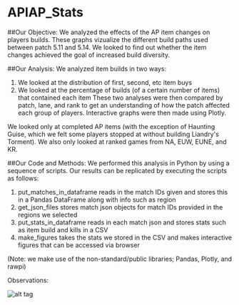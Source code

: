 # APIAP_Stats

##Our Objective:
We analyzed the effects of the AP item changes on players builds. These graphs vizualize the different build paths used between patch 5.11 and 5.14. We looked to find out whether the item changes achieved the goal of increased build diversity.


##Our Analysis:
We analyzed item builds in two ways:
1. We looked at the distribution of first, second, etc item buys
2. We looked at the percentage of builds (of a certain number of items) that contained each item
These two analyses were then compared by patch, lane, and rank to get an understanding of how the patch affected each group of players. Interactive graphs were then made using Plotly.

We looked only at completed AP items (with the exception of Haunting Guise, which we felt some players stopped at without building Liandry's Torment). We also only looked at ranked games from NA, EUW, EUNE, and KR.


##Our Code and Methods:
We performed this analysis in Python by using a sequence of scripts. Our results can be replicated by executing the scripts as follows:
1. put_matches_in_dataframe reads in the match IDs given and stores this in a Pandas DataFrame along with info such as region
2. get_json_files stores match json objects for match IDs provided in the regions we selected
3. put_stats_in_dataframe reads in each match json and stores stats such as item build and kills in a CSV
4. make_figures takes the stats we stored in the CSV and makes interactive figures that can be accessed via browser

(Note: we make use of the non-standard/public libraries; Pandas, Plotly, and rawpi)

Observations:

![alt tag](http://i.imgur.com/5dTTUjv.png)
